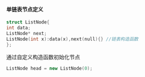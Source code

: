 #### 单链表节点定义
```cpp
struct ListNode{
int data;
ListNode* next;
ListNode(int x):data(x),next(null){} //链表构造函数
};
```

通过自定义构造函数初始化节点

```cpp
ListNode head = new ListNode(0);
```

